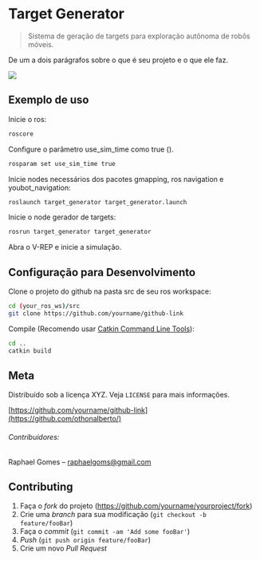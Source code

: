 # Target Generator
> Sistema de geração de targets para exploração autônoma de robôs móveis.

De um a dois parágrafos sobre o que é seu projeto e o que ele faz.

![](../header.png)

## Exemplo de uso

Inicie o ros:

```sh
roscore
```

Configure o parâmetro use_sim_time como true ().

```sh
rosparam set use_sim_time true
```

Inicie nodes necessários dos pacotes gmapping, ros navigation e youbot_navigation:

```sh
roslaunch target_generator target_generator.launch
```
Inicie o node gerador de targets:

```sh
rosrun target_generator target_generator
```

Abra o V-REP e inicie a simulação.

## Configuração para Desenvolvimento

Clone o projeto do github na pasta src de seu ros workspace:

```sh
cd (your_ros_ws)/src
git clone https://github.com/yourname/github-link
```
Compile (Recomendo usar [Catkin Command Line Tools](http://mcs.une.edu.au/doc/python-catkin_tools-doc/html/)):

```sh
cd ..
catkin build
```

## Meta

Distribuído sob a licença XYZ. Veja `LICENSE` para mais informações.

[https://github.com/yourname/github-link](https://github.com/othonalberto/)

###### Contribuidores:

Raphael Gomes – raphaelgoms@gmail.com

## Contributing

1. Faça o _fork_ do projeto (<https://github.com/yourname/yourproject/fork>)
2. Crie uma _branch_ para sua modificação (`git checkout -b feature/fooBar`)
3. Faça o _commit_ (`git commit -am 'Add some fooBar'`)
4. _Push_ (`git push origin feature/fooBar`)
5. Crie um novo _Pull Request_
